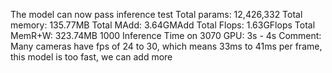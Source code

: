 The model can now pass inference test
Total params: 12,426,332
Total memory: 135.77MB
Total MAdd: 3.64GMAdd
Total Flops: 1.63GFlops
Total MemR+W: 323.74MB
1000 Inference Time on 3070 GPU: 3s - 4s
Comment: Many cameras have fps of 24 to 30, which means 33ms to 41ms per frame, this model is too fast, we can add more